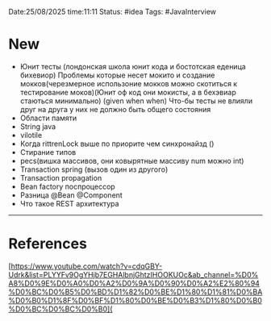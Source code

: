 Date:25/08/2025 time:11:11
Status: #idea
Tags: #JavaInterview 

# New

- Юнит тесты (лондонская школа юнит кода и бостотская еденица бихевиор)
  Проблемы которые несет мокито и создание мокков(черезмерное использоние мокков можно скотиться к тестирование моков)(Юнит оф код они мокисты, а в бехэвиар стаються минимально) (given when when)
  Что-бы тесты не влияли друг на друга у них не должно быть общего состояния 
- Области памяти 
- String java
- vilotile
- Когда rittrenLock выше по приорите чем синхронайзд ()
- Стирание типов 
- pecs(вишка массивов, они ковырятные массиву num можно int)
- Transaction spring (вызов один из другого)
- Transaction propagation
- Bean factory поспроцессор
- Разница @Bean @Component
- Что такое REST архитектура












---
# References
[https://www.youtube.com/watch?v=cdqGBY-Udrk&list=PLYYFv9OgYHjb7EGHAlbnjGhtzIHOOKUOc&ab_channel=%D0%A8%D0%9E%D0%A0%D0%A2%D0%9A%D0%90%D0%A2%E2%80%94%D0%BC%D0%B5%D0%BD%D1%82%D0%BE%D1%80%D1%81%D0%BA%D0%B0%D1%8F%D0%BF%D1%80%D0%BE%D0%B3%D1%80%D0%B0%D0%BC%D0%BC%D0%B0](
